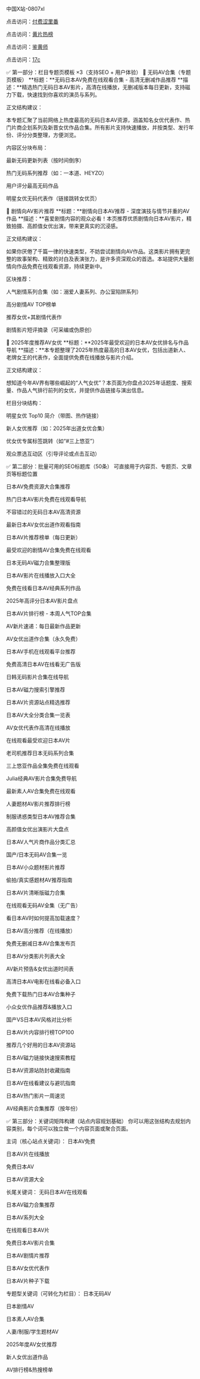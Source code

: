 中国X站-0807xl


点击访问：<a href="https://heiliaoxqkkct.pages.dev">付费涩里番</a>

点击访问：<a href="https://heiliaoxwd5i8.pages.dev">黄片热榜</a>

点击访问：<a href="https://bered.pages.dev/">鉴黄师</a>

点击访问：<a href="https://heiliaoe8ajia.pages.dev">17c</a>

✅ 第一部分：栏目专题页模板 ×3（支持SEO + 用户体验）
📁 无码AV合集（专题页模板）
**标题：**无码日本AV免费在线观看合集 - 高清无删减作品推荐
**描述：**精选热门无码日本AV影片，高清在线播放，无删减版本每日更新，支持磁力下载，快速找到你喜欢的演员与系列。

正文结构建议：

本专题汇聚了当前网络上热度最高的无码日本AV资源，涵盖知名女优代表作、热门片商企划系列及新晋女优作品合集。所有影片支持快速播放，并按类型、发行年份、评分分类整理，方便浏览。

内容区分块布局：

最新无码更新列表（按时间倒序）

热门无码系列推荐（如：一本道、HEYZO）

用户评分最高无码作品

明星女优无码代表作（链接跳转女优页）

📁 剧情向AV影片推荐
**标题：**剧情向日本AV推荐 - 深度演技与情节并重的AV作品
**描述：**喜爱剧情内容的观众必看！本页推荐优质剧情向日本AV影片，精致拍摄、高颜值女优出演，带来更真实的沉浸感。

正文结构建议：

如果你厌倦了千篇一律的快速类型，不妨尝试剧情向AV作品。这类影片拥有更完整的故事架构、精致的对白及表演张力，是许多资深观众的首选。本站提供大量剧情向作品免费在线观看资源，持续更新中。

区块推荐：

人气剧情系列合集（如：溺爱人妻系列、办公室陷阱系列）

高分剧情AV TOP榜单

推荐女优+其剧情代表作

剧情影片短评摘录（可采编或伪原创）

📁 2025年度推荐AV女优
**标题：**2025年最受欢迎的日本AV女优排名与作品导航
**描述：**本专题整理了2025年热度最高的日本AV女优，包括出道新人、老牌女王的代表作，全面提供免费在线播放与影片介绍。

正文结构建议：

想知道今年AV界有哪些崛起的“人气女优”？本页面为你盘点2025年话题度、搜索量、作品人气排行前列的女优，并提供作品链接与演出信息。

栏目分块结构：

明星女优 Top10 简介（带图、热作链接）

新人女优推荐（如：2025年出道女优合集）

优女优专属标签跳转（如“#三上悠亚”）

观众票选互动区（引导评论或点击互动）

✅ 第二部分：批量可用的SEO标题库（50条）
可直接用于内容页、专题页、文章页等标题位置

日本AV免费资源大合集推荐

热门日本AV影片免费在线观看导航

不容错过的无码日本AV高清资源

最新日本AV女优出道作观看指南

日本AV片推荐榜单（每日更新）

最受欢迎的剧情AV合集免费在线观看

日本无码AV磁力合集整理版

日本AV影片在线播放入口大全

免费在线看日本AV经典系列作品

2025年高评分日本AV影片盘点

日本AV片排行榜 - 本周人气TOP合集

AV新片速递：每日最新作品更新

AV女优出道作合集（永久免费）

日本AV手机在线观看平台推荐

免费高清日本AV在线看无广告版

日韩无码影片合集在线导航

日本AV磁力搜索引擎推荐

日本AV片资源站点精选推荐

日本AV大全分类合集一览表

AV女优代表作高清在线播放

在线观看最受欢迎日本AV片

老司机推荐日本无码系列合集

三上悠亚作品全集免费在线观看

Julia经典AV影片合集免费导航

最新素人AV合集免费在线观看

人妻题材AV影片推荐排行榜

制服诱惑类型日本AV推荐合集

高颜值女优出演影片大盘点

日本AV人气片商作品分类汇总

国产/日本无码AV合集一览

日本AV小众题材影片推荐

偷拍/真实感题材AV推荐指南

日本AV片清晰版磁力合集

在线观看无码AV全集（无广告）

看日本AV时如何提高加载速度？

日本AV高分推荐（在线播放）

免费无删减日本AV合集发布页

日本AV分类影片列表大全

AV新片预告&女优出道时间表

高清日本AV电影在线看必备入口

免费下载热门日本AV合集种子

小众女优作品推荐&播放入口

国产VS日本AV风格对比分析

日本AV片内容排行榜TOP100

推荐几个好用的日本AV资源站

日本AV磁力链接快速搜索教程

日本AV资源站防封收藏指南

日本AV在线看建议与避坑指南

日本AV热门影片一周速览

AV经典影片合集推荐（按年份）

✅ 第三部分：关键词矩阵构建（站点内容规划基础）
你可以用这张结构去规划内容类别，每个词可以独立做一个内容页面或聚合页面。

主词（核心站点关键词）：
日本AV免费

日本AV片在线播放

免费日本AV

日本AV资源大全

长尾关键词：
无码日本AV在线观看

日本AV磁力合集推荐

日本AV系列大全

在线观看日本AV片

免费日本AV影片合集

日本AV剧情片推荐

日本AV女优代表作

日本AV片种子下载

专题型关键词（可转化为栏目）：
日本无码AV

日本剧情AV

日本素人AV合集

人妻/制服/学生题材AV

2025年度AV女优推荐

新人女优出道作品

AV排行榜&热搜榜单



<span style="display:none;">[Canonical link]( https://github.com/xl080725/12328 ）</span>
